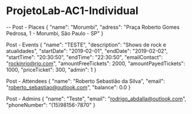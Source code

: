 # ProjetoLab-AC1-Individual


--
Post - Places
{
            "name": "Morumbi",
            "adress": "Praça Roberto Gomes Pedrosa, 1 - Morumbi, São Paulo - SP"
}


Post - Events
{
            "name": "TESTE",
            "description": "Shows de rock e atualidades",
            "startDate": "2019-02-01",
            "endDate": "2019-02-02",
            "startTime": "20:30:50",
            "endTime": "22:30:50",
            "emailContact": "rockinrio@rio.com",
            "amountFreeTickets": 2000,
            "amountPayedTickets": 1000,
            "priceTicket": 300,
            "admin": 1
}

Post - Attendees
{
            "name": "Roberto Sebastião da Silva",
            "email": "roberto_sebastiao@outlook.com",
            "balance": 0.0
}


Post -  Admins
{
            "name": "Teste",
            "email": "rodrigo_abdalla@outlook.com",
            "phoneNumber": "(15)98156-7870"
}
